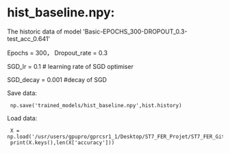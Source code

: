 # hist_baseline.npy: 

The historic data of model 'Basic-EPOCHS_300-DROPOUT_0.3-test_acc_0.641'

Epochs = 300， Dropout_rate = 0.3

SGD_lr = 0.1 # learning rate of SGD optimiser

SGD_decay = 0.001 #decay of SGD

Save data:
        
     np.save('trained_models/hist_baseline.npy',hist.history)

Load data:

     X = np.load('/usr/users/gpupro/gprcsr1_1/Desktop/ST7_FER_Projet/ST7_FER_Github/ST7_models/trained_models/hist_baseline.npy',allow_pickle=True).item()
     print(X.keys(),len(X['accuracy']))
